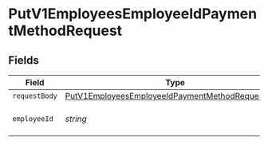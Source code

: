 # PutV1EmployeesEmployeeIdPaymentMethodRequest


## Fields

| Field                                                                                                                           | Type                                                                                                                            | Required                                                                                                                        | Description                                                                                                                     |
| ------------------------------------------------------------------------------------------------------------------------------- | ------------------------------------------------------------------------------------------------------------------------------- | ------------------------------------------------------------------------------------------------------------------------------- | ------------------------------------------------------------------------------------------------------------------------------- |
| `requestBody`                                                                                                                   | [PutV1EmployeesEmployeeIdPaymentMethodRequestBody](../../models/operations/putv1employeesemployeeidpaymentmethodrequestbody.md) | :heavy_minus_sign:                                                                                                              | N/A                                                                                                                             |
| `employeeId`                                                                                                                    | *string*                                                                                                                        | :heavy_check_mark:                                                                                                              | The UUID of the employee                                                                                                        |
